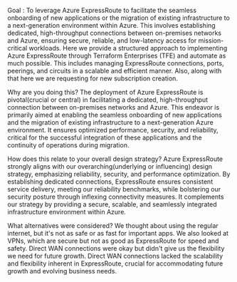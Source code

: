  Goal :
To leverage Azure ExpressRoute to facilitate the seamless onboarding of new applications or the migration of existing infrastructure to a next-generation environment within Azure. This involves establishing dedicated, high-throughput connections between on-premises networks and Azure, ensuring secure, reliable, and low-latency access for mission-critical workloads.
Here we provide a structured approach to implementing Azure ExpressRoute through Terraform Enterprises (TFE) and automate as much possible. This includes managing ExpressRoute connections, ports, peerings, and circuits in a scalable and efficient manner. Also, along with that here we are requesting for new subscription creation.

Why are you doing this?
The deployment of Azure ExpressRoute is pivotal(crucial or central) in facilitating a dedicated, high-throughput connection between on-premises networks and Azure. This endeavor is primarily aimed at enabling the seamless onboarding of new applications and the migration of existing infrastructure to a next-generation Azure environment. It ensures optimized performance, security, and reliability, critical for the successful integration of these applications and the continuity of operations during migration.

How does this relate to your overall design strategy?
Azure ExpressRoute strongly aligns with our overarching(underlying or influencing) design strategy, emphasizing reliability, security, and performance optimization. By establishing dedicated connections, ExpressRoute ensures consistent service delivery, meeting our reliability benchmarks, while bolstering our security posture through inflexing connectivity measures. It complements our strategy by providing a secure, scalable, and seamlessly integrated infrastructure environment within Azure.

What alternatives were considered?
We thought about using the regular internet, but it's not as safe or as fast for important apps. We also looked at VPNs, which are secure but not as good as ExpressRoute for speed and safety. Direct WAN connections were okay but didn't give us the flexibility we need for future growth. Direct WAN connections lacked the scalability and flexibility inherent in ExpressRoute, crucial for accommodating future growth and evolving business needs.
